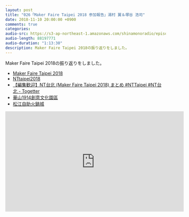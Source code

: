 ```yaml
---
layout: post
title: "026「Maker Faire Taipei 2018 参加報告」湯村 翼＆塚谷 浩司"
date: 2018-11-10 20:00:00 +0900
comments: true
categories:
audio-src: https://s3-ap-northeast-1.amazonaws.com/shinamonoradio/episodes/026.mp3
audio-length: 88197771
audio-duration: "1:13:30"
description: Maker Faire Taipei 2018の振り返りをしました。
---
```

Maker Faire Taipei 2018の振り返りをしました。

- [Maker Faire Taipei 2018](https://taipei.makerfaire.com/2018/)
- [NTtaipei2018](http://wiki.nicotech.jp/nico_tech/index.php?NTtaipei2018)
- [【編集歓迎】NT台北 (Maker Faire Taipei 2018) まとめ #NTTaipei #NT台北 - Togetter](https://togetter.com/li/1285266)
- [華山1914創意文化園區](https://www.huashan1914.com/w/huashan1914/index)
- [松江自助火鍋城](https://tabelog.com/taiwan/A5403/A540309/54001467/)

<iframe width="560" height="315" src="https://www.youtube.com/embed/3d9CRj6h7pc" frameborder="0" allowfullscreen></iframe>
